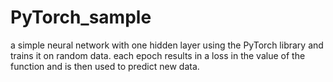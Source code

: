 # PyTorch_sample

a simple neural network with one hidden layer using the PyTorch library and trains it on random data. each epoch results in a loss in the value of the function and is then used to predict new data.
